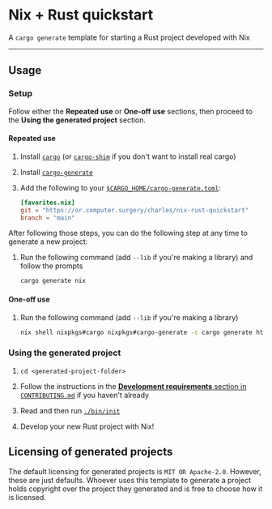# Nix + Rust quickstart

A `cargo generate` template for starting a Rust project developed with Nix

---

## Usage

### Setup

Follow either the **Repeated use** or **One-off use** sections, then proceed to
the **Using the generated project** section.

#### Repeated use

1. Install [`cargo`][cargo] (or [`cargo-shim`][cargo-shim] if you don't want to
   install real cargo)

2. Install [`cargo-generate`][cargo-generate]

3. Add the following to your [`$CARGO_HOME/cargo-generate.toml`][cargo-home]:

    ```toml
    [favorites.nix]
    git = "https://or.computer.surgery/charles/nix-rust-quickstart"
    branch = "main"
    ```

After following those steps, you can do the following step at any time to
generate a new project:

1. Run the following command (add `--lib` if you're making a library) and follow
   the prompts

   ```sh
   cargo generate nix
   ```

[cargo]: https://doc.rust-lang.org/cargo/getting-started/installation.html
[cargo-shim]: https://or.computer.surgery/charles/cargo-shim
[cargo-generate]: https://cargo-generate.github.io/cargo-generate/installation.html
[cargo-home]: https://doc.rust-lang.org/cargo/guide/cargo-home.html

#### One-off use

1. Run the following command (add `--lib` if you're making a library)

   ```sh
   nix shell nixpkgs#cargo nixpkgs#cargo-generate -c cargo generate https://or.computer.surgery/charles/nix-rust-quickstart
   ```

### Using the generated project

1. `cd <generated-project-folder>`

2. Follow the instructions in the [**Development requirements** section in
   `CONTRIBUTING.md`](./CONTRIBUTING.md#development-requirements) if you haven't
   already

3. Read and then run [`./bin/init`](./bin/init)

4. Develop your new Rust project with Nix!

## Licensing of generated projects

The default licensing for generated projects is `MIT OR Apache-2.0`. However,
these are just defaults. Whoever uses this template to generate a project holds
copyright over the project they generated and is free to choose how it is
licensed.
